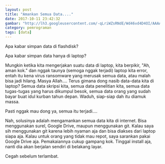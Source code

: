 ```yaml
---
layout: post
title: "Amankan Semua Data...."
date: 2017-10-11 23:42:32
gambar: "http://lh3.googleusercontent.com/-qLriWZsRNdE/Wd46vd4D4OI/AAAAAAAACck/sF7VrPtQIkc75ERp5R4zRtETKiRK4FRrwCLcBGAs/s900/gitlab.png"
category: pemrograman
tags: [data]
---
```


Apa kabar simpan data di flashdisk?

Apa kabar simpan data hanya di laptop?

Mungkin ketika kita mengerjakan suatu data di laptop, kita berpikir, "Ah, aman kok." dan nggak taunya (semoga nggak terjadi) laptop kita error, entah itu kena virus ransomware yang merusak semua data, atau malah bisa jadi hilang. Masya Allah.... Terus gimana dong nasib data-data kita di laptop? Semua data skripsi kita, semua data penelitian kita, semua data tugas-tugas yang harus dikumpul besok, semua data orang yang sudah bayar buat idul kurban tahun depan. Waduh, siap-siap dah itu diamuk massa.

Pasti nggak mau dong ya, semua itu terjadi....

Nah, solusinya adalah mengamankan semua data kita di internet. Bisa menggunakan surel, Google Drive, maupun menggunakan git. Kalau saya sih menggunakan git karena lebih nyaman aja dan bisa diakses dari laptop siapa aja. Kalau untuk orang yang tidak mau repot, saya sarankan pakai Google Drive aja. Pemakaiannya cukup gampang kok. Tinggal install aja, nanti dia akan berjalan sendiri di belakang layar.

Cegah sebelum terlambat.